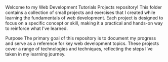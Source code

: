 Welcome to my Web Development Tutorials Projects repository! This folder contains a collection of small projects and exercises that I created while learning the fundamentals of web development. Each project is designed to focus on a specific concept or skill, making it a practical and hands-on way to reinforce what I’ve learned.

Purpose
The primary goal of this repository is to document my progress and serve as a reference for key web development topics. These projects cover a range of technologies and techniques, reflecting the steps I’ve taken in my learning journey.
